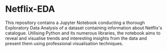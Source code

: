 # Netflix-EDA
This repository contains a Jupyter Notebook conducting a thorough Exploratory Data Analysis of a dataset containing information about Netflix's catalogue. Utilising Python and its numerous libraries, the notebook aims to reveal and visualise trends and interesting insights from the data and present them using professional visualisation techniques.
